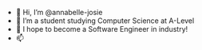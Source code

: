 - 👋 Hi, I’m @annabelle-josie
- 👀 I’m a student studying Computer Science at A-Level
- 🌱 I hope to become a Software Engineer in industry!
- 📫 

<!---
annabelle-josie/annabelle-josie is a ✨ special ✨ repository because its `README.md` (this file) appears on your GitHub profile.
You can click the Preview link to take a look at your changes.
--->
